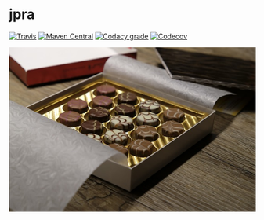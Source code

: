 jpra
===

[![Travis](https://img.shields.io/travis/io7m/jpra.png?style=flat-square)](https://travis-ci.org/io7m/jpra)
[![Maven Central](https://img.shields.io/maven-central/v/com.io7m.jpra/com.io7m.jpra.png?style=flat-square)](http://search.maven.org/#search%7Cga%7C1%7Cg%3A%22com.io7m.jpra%22)
[![Codacy grade](https://img.shields.io/codacy/grade/73326057e07144638b377b0a662153b3.png?style=flat-square)](https://www.codacy.com/app/github_79/jpra)
[![Codecov](https://img.shields.io/codecov/c/github/io7m/jpra.png?style=flat-square)](https://codecov.io/gh/io7m/jpra)

![jpra](./src/site/resources/jpra.jpg?raw=true)

